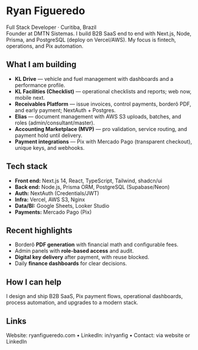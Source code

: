 # Ryan Figueredo

Full Stack Developer · Curitiba, Brazil  
Founder at DMTN Sistemas. I build B2B SaaS end to end with Next.js, Node, Prisma, and PostgreSQL (deploy on Vercel/AWS). My focus is fintech, operations, and Pix automation.

## What I am building
- **KL Drive** — vehicle and fuel management with dashboards and a performance profile.
- **KL Facilities (Checklist)** — operational checklists and reports; web now, mobile next.
- **Receivables Platform** — issue invoices, control payments, borderô PDF, and early payment; NextAuth + Postgres.
- **Elias** — document management with AWS S3 uploads, batches, and roles (admin/consultant/master).
- **Accounting Marketplace (MVP)** — pro validation, service routing, and payment hold until delivery.
- **Payment integrations** — Pix with Mercado Pago (transparent checkout), unique keys, and webhooks.

## Tech stack
- **Front end:** Next.js 14, React, TypeScript, Tailwind, shadcn/ui  
- **Back end:** Node.js, Prisma ORM, PostgreSQL (Supabase/Neon)  
- **Auth:** NextAuth (Credentials/JWT)  
- **Infra:** Vercel, AWS S3, Nginx  
- **Data/BI:** Google Sheets, Looker Studio  
- **Payments:** Mercado Pago (Pix)

## Recent highlights
- Borderô **PDF generation** with financial math and configurable fees.  
- Admin panels with **role-based access** and audit.  
- **Digital key delivery** after payment, with reuse blocked.  
- Daily **finance dashboards** for clear decisions.

## How I can help
I design and ship B2B SaaS, Pix payment flows, operational dashboards, process automation, and upgrades to a modern stack.

## Links
Website: ryanfigueredo.com • LinkedIn: in/ryanfig • Contact: via website or LinkedIn
